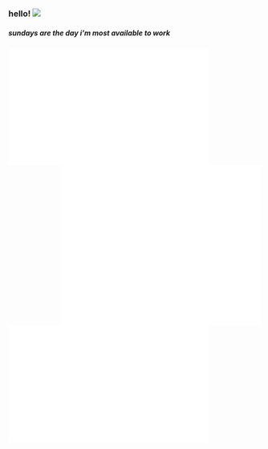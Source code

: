### hello! <img src="https://external-content.duckduckgo.com/iu/?u=http%3A%2F%2Fmedia.giphy.com%2Fmedia%2FnOSjhK6tcFHFe%2Fgiphy.gif&f=1&nofb=1" width="75px">

##### sundays are the day i'm most available to work

<img align = "left" width = "400" src="https://raw.githubusercontent.com/sme-ek/test/92f24f0d2e7ff9e3d9a5653a61f1e1fd0043fe2d/generated/overview.svg">
<img align = "right" width="400"  src="https://github.com/sme-ek/sme-ek/blob/main/metrics.personal.anilist.svg">

<img align="left" width = "400" src="https://raw.githubusercontent.com/sme-ek/test/92f24f0d2e7ff9e3d9a5653a61f1e1fd0043fe2d/generated/languages.svg">


